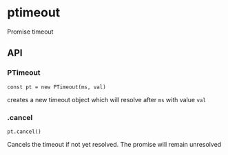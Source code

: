 # ptimeout
Promise timeout

## API

### PTimeout
`const pt = new PTimeout(ms, val)`

creates a new timeout object which will resolve after `ms` with value `val`

### .cancel
`pt.cancel()`

Cancels the timeout if not yet resolved. The promise will remain unresolved
